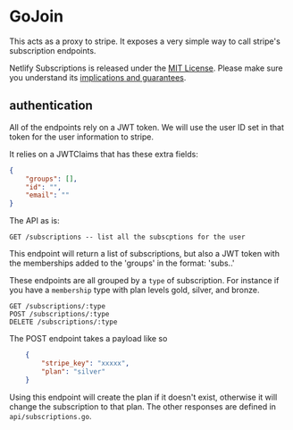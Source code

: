 # GoJoin

This acts as a proxy to stripe. It exposes a very simple way to call stripe's subscription endpoints.

Netlify Subscriptions is released under the [MIT License](LICENSE).
Please make sure you understand its [implications and guarantees](https://writing.kemitchell.com/2016/09/21/MIT-License-Line-by-Line.html).

## authentication
All of the endpoints rely on a JWT token. We will use the user ID set in that token for the user information to stripe.

It relies on a JWTClaims that has these extra fields:

``` json
{
    "groups": [],
    "id": "",
    "email": ""
}
```

The API as is:

    GET /subscriptions -- list all the subscptions for the user

This endpoint will return a list of subscriptions, but also a JWT token with the memberships added to the 'groups'
in the format: 'subs.<type>.<plan>'

These endpoints are all grouped by a `type` of subscription. For instance if you have a `membership` type with
plan levels gold, silver, and bronze.

    GET /subscriptions/:type
    POST /subscriptions/:type
    DELETE /subscriptions/:type

The POST endpoint takes a payload like so

``` json
    {
        "stripe_key": "xxxxx",
        "plan": "silver"
    }
```

Using this endpoint will create the plan if it doesn't exist, otherwise it will change the subscription to that plan.
The other responses are defined in `api/subscriptions.go`.

